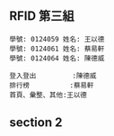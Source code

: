 ## RFID 第三組 ##

    學號: 0124059 姓名: 王以德
    學號: 0124061 姓名: 蔡易軒
    學號: 0124064 姓名: 陳德威

    登入登出		 :陳德威
	排行榜  		 :蔡易軒
	首頁、彙整、其他:王以德
## section 2 ##